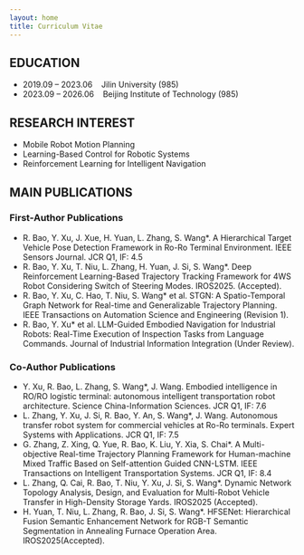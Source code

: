 ```yaml
---
layout: home
title: Curriculum Vitae
---
```


## EDUCATION

* 2019.09 – 2023.06 &nbsp;&nbsp; Jilin University (985)
* 2023.09 – 2026.06 &nbsp;&nbsp; Beijing Institute of Technology (985)

## RESEARCH INTEREST

* Mobile Robot Motion Planning
* Learning-Based Control for Robotic Systems
* Reinforcement Learning for Intelligent Navigation

## MAIN PUBLICATIONS

### First-Author Publications
* R. Bao, Y. Xu, J. Xue, H. Yuan, L. Zhang, S. Wang*. A Hierarchical Target Vehicle Pose Detection Framework in Ro-Ro Terminal Environment. IEEE Sensors Journal. JCR Q1, IF: 4.5
* R. Bao, Y. Xu, T. Niu, L. Zhang, H. Yuan, J. Si, S. Wang*. Deep Reinforcement Learning-Based Trajectory Tracking Framework for 4WS Robot Considering Switch of Steering Modes. IROS2025. (Accepted).
* R. Bao, Y. Xu, C. Hao, T. Niu, S. Wang* et al. STGN: A Spatio-Temporal Graph Network for Real-time and Generalizable Trajectory Planning. IEEE Transactions on Automation Science and Engineering (Revision 1).
* R. Bao, Y. Xu* et al. LLM-Guided Embodied Navigation for Industrial Robots: Real-Time Execution of Inspection Tasks from Language Commands. Journal of Industrial Information Integration (Under Review).

### Co-Author Publications
* Y. Xu, R. Bao, L. Zhang, S. Wang*, J. Wang. Embodied intelligence in RO/RO logistic terminal: autonomous intelligent transportation robot architecture. Science China-Information Sciences. JCR Q1, IF: 7.6
* L. Zhang, Y. Xu, J. Si, R. Bao, Y. An, S. Wang*, J. Wang. Autonomous transfer robot system for commercial vehicles at Ro-Ro terminals. Expert Systems with Applications. JCR Q1, IF: 7.5
* G. Zhang, Z. Xing, Q. Yue, R. Bao, K. Liu, Y. Xia, S. Chai*. A Multi-objective Real-time Trajectory Planning Framework for Human-machine Mixed Traffic Based on Self-attention Guided CNN-LSTM. IEEE Transactions on Intelligent Transportation Systems. JCR Q1, IF: 8.4
* L. Zhang, Q. Cai, R. Bao, T. Niu, Y. Xu, J. Si, S. Wang*. Dynamic Network Topology Analysis, Design, and Evaluation for Multi-Robot Vehicle Transfer in High-Density Storage Yards. IROS2025 (Accepted).
* H. Yuan, T. Niu, L. Zhang, R. Bao, J. Si, S. Wang*. HFSENet: Hierarchical Fusion Semantic Enhancement Network for RGB-T Semantic Segmentation in Annealing Furnace Operation Area. IROS2025(Accepted).
